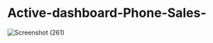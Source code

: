 # Active-dashboard-Phone-Sales-
![Screenshot (261)](https://github.com/pradeepbamne1738/Active-dashboard-Phone-Sales-/assets/133184526/b5609839-aa63-4448-95bf-7a7baea7880f)
